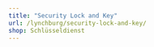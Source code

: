 ```yaml
---
title: "Security Lock and Key"
url: /lynchburg/security-lock-and-key/
shop: Schlüsseldienst
---
```


